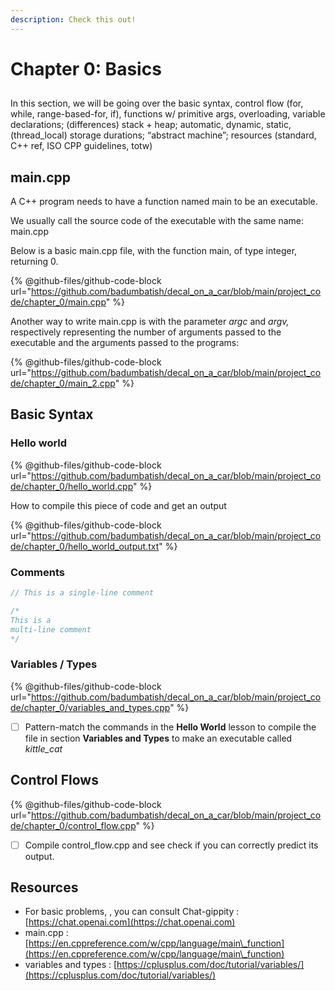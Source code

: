 ```yaml
---
description: Check this out!
---
```


# Chapter 0: Basics

##

In this section, we will be going over the basic syntax, control flow (for, while, range-based-for, if), functions w/ primitive args, overloading, variable declarations; (differences) stack + heap; automatic, dynamic, static, (thread\_local) storage durations; “abstract machine”; resources (standard, C++ ref, ISO CPP guidelines, totw)



## main.cpp

A C++ program needs to have a function named main to be an executable.

We usually call the source code of the executable with the same name: main.cpp

Below is a basic main.cpp file, with the function main, of type integer, returning 0.

{% @github-files/github-code-block url="https://github.com/badumbatish/decal_on_a_car/blob/main/project_code/chapter_0/main.cpp" %}

Another way to write main.cpp is with the parameter _argc_ and _argv,_ respectively representing the number of arguments passed to the executable and the arguments passed to the programs:&#x20;

{% @github-files/github-code-block url="https://github.com/badumbatish/decal_on_a_car/blob/main/project_code/chapter_0/main_2.cpp" %}

## Basic Syntax

### Hello world

{% @github-files/github-code-block url="https://github.com/badumbatish/decal_on_a_car/blob/main/project_code/chapter_0/hello_world.cpp" %}

How to compile this piece of code and get an output

{% @github-files/github-code-block url="https://github.com/badumbatish/decal_on_a_car/blob/main/project_code/chapter_0/hello_world_output.txt" %}

### Comments

```cpp
// This is a single-line comment

/*
This is a
multi-line comment
*/

```

### Variables / Types

{% @github-files/github-code-block url="https://github.com/badumbatish/decal_on_a_car/blob/main/project_code/chapter_0/variables_and_types.cpp" %}

* [ ] Pattern-match the commands in the **Hello World** lesson to compile the file in section **Variables and Types** to make an executable called _kittle\_cat_

## Control Flows

{% @github-files/github-code-block url="https://github.com/badumbatish/decal_on_a_car/blob/main/project_code/chapter_0/control_flow.cpp" %}

* [ ] Compile control\_flow.cpp and see check if you can correctly predict its output.

## Resources

* For basic problems,  , you can consult Chat-gippity : [https://chat.openai.com](https://chat.openai.com)
* main.cpp : [https://en.cppreference.com/w/cpp/language/main\_function](https://en.cppreference.com/w/cpp/language/main\_function)
* variables and types : [https://cplusplus.com/doc/tutorial/variables/](https://cplusplus.com/doc/tutorial/variables/)

